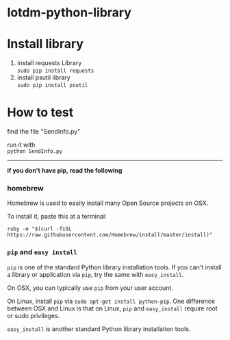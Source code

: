# Iotdm-python-library


# Install library
1. install requests Library  
  `sudo pip install requests`
2. install psutil library  
  `sudo pip install psutil`


# How to test
find the file "SendInfo.py"

run it with  
`python SendInfo.py`


--------

 **if you don't have pip, read the following**

### homebrew
Homebrew is used to easily install many Open Source projects on OSX.

To install it, paste this at a terminal:

```
ruby -e "$(curl -fsSL https://raw.githubusercontent.com/Homebrew/install/master/install)"
```

### `pip` and `easy install`
`pip` is one of the standard Python library installation tools.
If you can't install a library or application via `pip`, try the same with `easy_install`.

On OSX, you can typically use `pip` from your user account.

On Linux, install `pip` via `sudo apt-get install python-pip`. One difference between OSX and Linux is that on Linux, `pip` and `easy_install` require root or sudo privileges.

`easy_install` is another standard Python library installation tools.